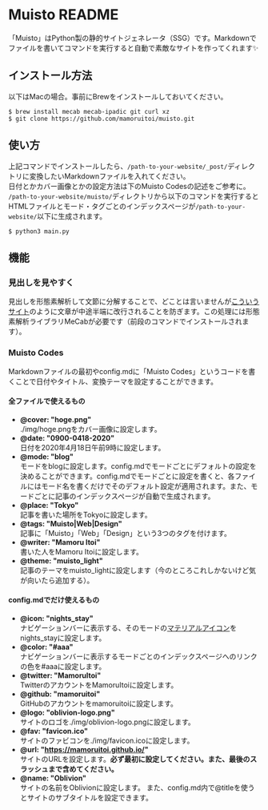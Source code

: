 # Muisto README
「Muisto」はPython製の静的サイトジェネレータ（SSG）です。Markdownでファイルを書いてコマンドを実行すると自動で素敵なサイトを作ってくれます✨

## インストール方法
以下はMacの場合。事前にBrewをインストールしておいてください。

```bash:
$ brew install mecab mecab-ipadic git curl xz
$ git clone https://github.com/mamoruitoi/muisto.git
```
## 使い方
上記コマンドでインストールしたら、`/path-to-your-website/_post/`ディレクトリに変換したいMarkdownファイルを入れてください。  
日付とかカバー画像とかの設定方法は下のMuisto Codesの記述をご参考に。  
`/path-to-your-website/muisto/`ディレクトリから以下のコマンドを実行するとHTMLファイルとモード・タグごとのインデックスページが`/path-to-your-website/`以下に生成されます。

```bash:
$ python3 main.py
```

## 機能
### 見出しを見やすく
見出しを形態素解析して文節に分解することで、どことは言いませんが[こういうサイト](https://about.google/?fg=1&utm_source=google-JP&utm_medium=referral&utm_campaign=hp-header)のように文章が中途半端に改行されることを防ぎます。この処理には形態素解析ライブラリMeCabが必要です（前段のコマンドでインストールされます）。
### Muisto Codes
Markdownファイルの最初やconfig.mdに「Muisto Codes」というコードを書くことで日付やタイトル、変換テーマを設定することができます。
#### 全ファイルで使えるもの
- **@cover: "hoge.png"**  
./img/hoge.pngをカバー画像に設定します。
- **@date: "0900-0418-2020"**  
日付を2020年4月18日午前9時に設定します。
- **@mode: "blog"**  
モードをblogに設定します。config.mdでモードごとにデフォルトの設定を決めることができます。config.mdでモードごとに設定を書くと、各ファイルにはモード名を書くだけでそのデフォルト設定が適用されます。また、モードごとに記事のインデックスページが自動で生成されます。
- **@place: "Tokyo"**  
記事を書いた場所をTokyoに設定します。
- **@tags: "Muisto|Web|Design"**  
記事に「Muisto」「Web」「Design」という3つのタグを付けます。
- **@writer: "Mamoru Itoi"**  
書いた人をMamoru Itoiに設定します。
- **@theme: "muisto_light"**  
記事のテーマをmuisto_lightに設定します（今のところこれしかないけど気が向いたら追加する）。
#### config.mdでだけ使えるもの
- **@icon: "nights_stay"**  
ナビゲーションバーに表示する、そのモードの[マテリアルアイコン](https://material.io/resources/icons/?style=baseline)をnights_stayに設定します。
- **@color: "#aaa"**  
ナビゲーションバーに表示するモードごとのインデックスページへのリンクの色を#aaaに設定します。
- **@twitter: "MamoruItoi"**  
TwitterのアカウントをMamoruItoiに設定します。
- **@github: "mamoruitoi"**  
GitHubのアカウントをmamoruitoiに設定します。
- **@logo: "oblivion-logo.png"**  
サイトのロゴを./img/oblivion-logo.pngに設定します。
- **@fav: "favicon.ico"**  
サイトのファビコンを./img/favicon.icoに設定します。
- **@url: "https://mamoruitoi.github.io/"**  
サイトのURLを設定します。**必ず最初に設定してください。また、最後のスラッシュまで含めてください。**
- **@name: "Oblivion"**  
サイトの名前をOblivionに設定します。
また、config.md内で@titleを使うとサイトのサブタイトルを設定できます。

